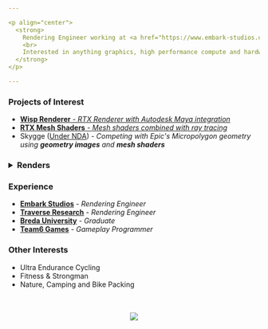 ```yaml
---

<p align="center">
  <strong>
    Rendering Engineer working at <a href="https://www.embark-studios.com/">Embark Studios</a>
    <br>
    Interested in anything graphics, high performance compute and hardware.
  </strong>
</p>

---
```


### Projects of Interest

* [**Wisp Renderer** - *RTX Renderer with Autodesk Maya integration*](https://github.com/TeamWisp/WispRenderer)
* [**RTX Mesh Shaders** - *Mesh shaders combined with ray tracing*](https://github.com/VZout/RTX-Mesh-Shaders)
* Skygge ([Under NDA](https://en.wikipedia.org/wiki/Non-disclosure_agreement)) - *Competing with Epic's Micropolygon geometry using **geometry images** and **mesh shaders***

<h3>
<details>
  <summary>Renders</summary>
  <br>
  <img src="https://i.imgur.com/wtW4Y1o.png" width="100%"><br><br>
  <img src="https://i.imgur.com/puSbu7w.jpg" width="100%"><br><br>
  <img src="https://i.imgur.com/ODoZgWy.jpg" width="100%">
</details>
</h3>

### Experience

* [**Embark Studios**]() - *Rendering Engineer*
* [**Traverse Research**]() - *Rendering Engineer*
* [**Breda University**]() - *Graduate*
* [**Team6 Games**]() - *Gameplay Programmer*

### Other Interests

* Ultra Endurance Cycling
* Fitness & Strongman
* Nature, Camping and Bike Packing

<p align="center">
    <br><br>
    <a href="https://vzout.com"><img src="https://img.shields.io/badge/website-vzout.com-red?style=for-the-badge"></a>
</p>

